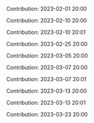 Contribution: 2023-02-01 20:00

Contribution: 2023-02-10 20:00

Contribution: 2023-02-10 20:01

Contribution: 2023-02-25 20:00

Contribution: 2023-03-05 20:00

Contribution: 2023-03-07 20:00

Contribution: 2023-03-07 20:01

Contribution: 2023-03-13 20:00

Contribution: 2023-03-13 20:01

Contribution: 2023-03-23 20:00

